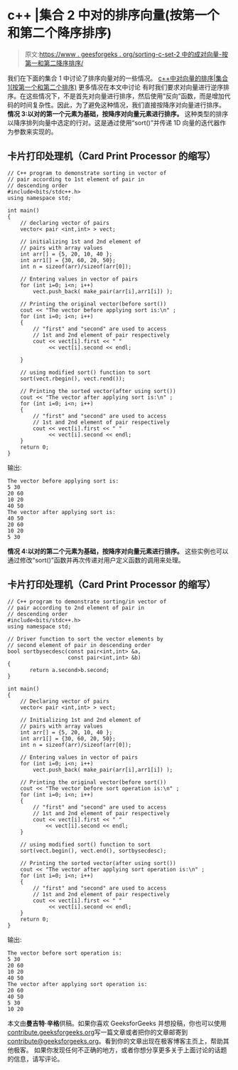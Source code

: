 # c++ |集合 2 中对的排序向量(按第一个和第二个降序排序)

> 原文:[https://www . geesforgeks . org/sorting-c-set-2 中的成对向量-按第一和第二降序排序/](https://www.geeksforgeeks.org/sorting-vector-of-pairs-in-c-set-2-sort-in-descending-order-by-first-and-second/)

我们在下面的集合 1 中讨论了排序向量对的一些情况。
[c++中对向量的排序|集合 1(按第一个和第二个排序)](https://www.geeksforgeeks.org/sorting-vector-of-pairs-in-c-set-1-sort-by-first-and-second/)
更多情况在本文中讨论
有时我们要求对向量进行逆序排序。在这些情况下，不是首先对向量进行排序，然后使用“反向”函数，而是增加代码的时间复杂性。因此，为了避免这种情况，我们直接按降序对向量进行排序。
**情况 3:以对的第一个元素为基础，按降序对向量元素进行排序。**
这种类型的排序以降序排列向量中选定的行对。这是通过使用“sort()”并传递 1D 向量的迭代器作为参数来实现的。

## 卡片打印处理机（Card Print Processor 的缩写）

```
// C++ program to demonstrate sorting in vector of
// pair according to 1st element of pair in
// descending order
#include<bits/stdc++.h>
using namespace std;

int main()
{
    // declaring vector of pairs
    vector< pair <int,int> > vect;

    // initializing 1st and 2nd element of
    // pairs with array values
    int arr[] = {5, 20, 10, 40 };
    int arr1[] = {30, 60, 20, 50};
    int n = sizeof(arr)/sizeof(arr[0]);

    // Entering values in vector of pairs
    for (int i=0; i<n; i++)
        vect.push_back( make_pair(arr[i],arr1[i]) );

    // Printing the original vector(before sort())
    cout << "The vector before applying sort is:\n" ;
    for (int i=0; i<n; i++)
    {
        // "first" and "second" are used to access
        // 1st and 2nd element of pair respectively
        cout << vect[i].first << " "
             << vect[i].second << endl;

    }

    // using modified sort() function to sort
    sort(vect.rbegin(), vect.rend());

    // Printing the sorted vector(after using sort())
    cout << "The vector after applying sort is:\n" ;
    for (int i=0; i<n; i++)
    {
        // "first" and "second" are used to access
        // 1st and 2nd element of pair respectively
        cout << vect[i].first << " "
             << vect[i].second << endl;
    }
    return 0;
}
```

输出:

```
The vector before applying sort is:
5 30
20 60
10 20
40 50
The vector after applying sort is:
40 50
20 60
10 20
5 30

```

**情况 4:以对的第二个元素为基础，按降序对向量元素进行排序。**
这些实例也可以通过修改“sort()”函数并再次传递对用户定义函数的调用来处理。

## 卡片打印处理机（Card Print Processor 的缩写）

```
// C++ program to demonstrate sorting/in vector of
// pair according to 2nd element of pair in
// descending order
#include<bits/stdc++.h>
using namespace std;

// Driver function to sort the vector elements by
// second element of pair in descending order
bool sortbysecdesc(const pair<int,int> &a,
                   const pair<int,int> &b)
{
       return a.second>b.second;
}

int main()
{
    // Declaring vector of pairs
    vector< pair <int,int> > vect;

    // Initializing 1st and 2nd element of
    // pairs with array values
    int arr[] = {5, 20, 10, 40 };
    int arr1[] = {30, 60, 20, 50};
    int n = sizeof(arr)/sizeof(arr[0]);

    // Entering values in vector of pairs
    for (int i=0; i<n; i++)
        vect.push_back( make_pair(arr[i],arr1[i]) );

    // Printing the original vector(before sort())
    cout << "The vector before sort operation is:\n" ;
    for (int i=0; i<n; i++)
    {
        // "first" and "second" are used to access
        // 1st and 2nd element of pair respectively
        cout << vect[i].first << " "
            << vect[i].second << endl;
    }

    // using modified sort() function to sort
    sort(vect.begin(), vect.end(), sortbysecdesc);

    // Printing the sorted vector(after using sort())
    cout << "The vector after applying sort operation is:\n" ;
    for (int i=0; i<n; i++)
    {
        // "first" and "second" are used to access
        // 1st and 2nd element of pair respectively
        cout << vect[i].first << " "
             << vect[i].second << endl;
    }
    return 0;
}
```

输出:

```
The vector before sort operation is:
5 30
20 60
10 20
40 50
The vector after applying sort operation is:
20 60
40 50
5 30
10 20

```

本文由**曼吉特·辛格**供稿。如果你喜欢 GeeksforGeeks 并想投稿，你也可以使用[contribute.geeksforgeeks.org](http://www.contribute.geeksforgeeks.org)写一篇文章或者把你的文章邮寄到 contribute@geeksforgeeks.org。看到你的文章出现在极客博客主页上，帮助其他极客。
如果你发现任何不正确的地方，或者你想分享更多关于上面讨论的话题的信息，请写评论。